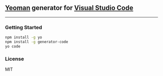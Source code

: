 
## [Yeoman](http://yeoman.io) generator for [Visual Studio Code](http://code.visualstudio.com)
------

### Getting Started

```bash
npm install -g yo
npm install -g generator-code
yo code
```

### License

MIT
